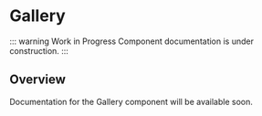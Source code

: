 # Gallery

::: warning Work in Progress
Component documentation is under construction.
:::

## Overview

Documentation for the Gallery component will be available soon.
